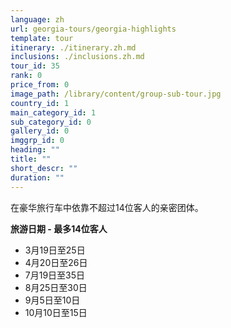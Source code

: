 ```yaml
---
language: zh
url: georgia-tours/georgia-highlights
template: tour
itinerary: ./itinerary.zh.md
inclusions: ./inclusions.zh.md
tour_id: 35
rank: 0
price_from: 0
image_path: /library/content/group-sub-tour.jpg
country_id: 1
main_category_id: 1
sub_category_id: 0
gallery_id: 0
imggrp_id: 0
heading: ""
title: ""
short_descr: ""
duration: ""
---
```

在豪华旅行车中依靠不超过14位客人的亲密团体。

**旅游日期 \- 最多14位客人**

*   3月19日至25日
*   4月20日至26日
*   7月19日至35日
*   8月25日至30日
*   9月5日至10日
*   10月10日至15日